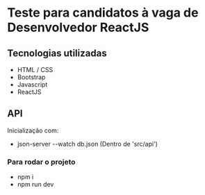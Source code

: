 # Teste para candidatos à vaga de Desenvolvedor ReactJS

## Tecnologias  utilizadas

- HTML / CSS
- Bootstrap
- Javascript
- ReactJS

## API
Inicialização com:
- json-server --watch db.json
(Dentro de 'src/api')

### Para rodar o projeto

- npm i
- npm run dev
